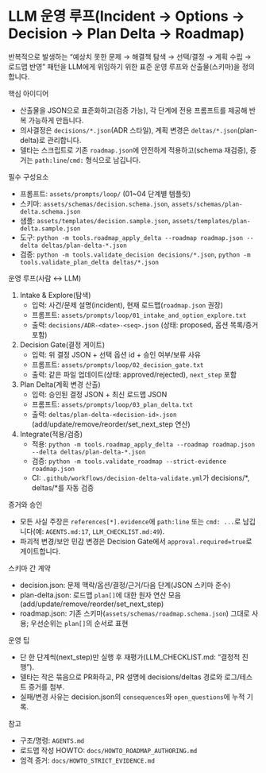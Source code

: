 # LLM 운영 루프(Incident → Options → Decision → Plan Delta → Roadmap)

반복적으로 발생하는 “예상치 못한 문제 → 해결책 탐색 → 선택/결정 → 계획 수립 → 로드맵 반영” 패턴을 LLM에게 위임하기 위한 표준 운영 루프와 산출물(스키마)을 정의합니다.

핵심 아이디어
- 산출물을 JSON으로 표준화하고(검증 가능), 각 단계에 전용 프롬프트를 제공해 반복 가능하게 만듭니다.
- 의사결정은 `decisions/*.json`(ADR 스타일), 계획 변경은 `deltas/*.json`(plan-delta)로 관리합니다.
- 델타는 스크립트로 기존 `roadmap.json`에 안전하게 적용하고(schema 재검증), 증거는 `path:line`/`cmd:` 형식으로 남깁니다.

필수 구성요소
- 프롬프트: `assets/prompts/loop/` (01~04 단계별 템플릿)
- 스키마: `assets/schemas/decision.schema.json`, `assets/schemas/plan-delta.schema.json`
- 샘플: `assets/templates/decision.sample.json`, `assets/templates/plan-delta.sample.json`
- 도구: `python -m tools.roadmap_apply_delta --roadmap roadmap.json --delta deltas/plan-delta-*.json`
- 검증: `python -m tools.validate_decision decisions/*.json`, `python -m tools.validate_plan_delta deltas/*.json`

운영 루프(사람 ↔ LLM)
1) Intake & Explore(탐색)
   - 입력: 사건/문제 설명(incident), 현재 로드맵(`roadmap.json` 권장)
   - 프롬프트: `assets/prompts/loop/01_intake_and_option_explore.txt`
   - 출력: `decisions/ADR-<date>-<seq>.json` (상태: proposed, 옵션 목록/증거 포함)
2) Decision Gate(결정 게이트)
   - 입력: 위 결정 JSON + 선택 옵션 id + 승인 여부/보류 사유
   - 프롬프트: `assets/prompts/loop/02_decision_gate.txt`
   - 출력: 같은 파일 업데이트(상태: approved/rejected), `next_step` 포함
3) Plan Delta(계획 변경 산출)
   - 입력: 승인된 결정 JSON + 최신 로드맵 JSON
   - 프롬프트: `assets/prompts/loop/03_plan_delta.txt`
   - 출력: `deltas/plan-delta-<decision-id>.json` (add/update/remove/reorder/set_next_step 연산)
4) Integrate(적용/검증)
   - 적용: `python -m tools.roadmap_apply_delta --roadmap roadmap.json --delta deltas/plan-delta-*.json`
   - 검증: `python -m tools.validate_roadmap --strict-evidence roadmap.json`
   - CI: `.github/workflows/decision-delta-validate.yml`가 decisions/*, deltas/*를 자동 검증

증거와 승인
- 모든 사실 주장은 `references[*].evidence`에 `path:line` 또는 `cmd: ...`로 남깁니다(예: `AGENTS.md:17`, `LLM_CHECKLIST.md:49`).
- 파괴적 변경/보안 민감 변경은 Decision Gate에서 `approval.required=true`로 게이트합니다.

스키마 간 계약
- decision.json: 문제 맥락/옵션/결정/근거/다음 단계(JSON 스키마 준수)
- plan-delta.json: 로드맵 `plan[]`에 대한 원자 연산 모음(add/update/remove/reorder/set_next_step)
- roadmap.json: 기존 스키마(`assets/schemas/roadmap.schema.json`) 그대로 사용; 우선순위는 `plan[]`의 순서로 표현

운영 팁
- 단 한 단계씩(next_step)만 실행 후 재평가(LLM_CHECKLIST.md: “결정적 진행”).
- 델타는 작은 묶음으로 PR화하고, PR 설명에 decisions/deltas 경로와 로그/테스트 증거를 첨부.
- 실패/변경 사유는 decision.json의 `consequences`와 `open_questions`에 누적 기록.

참고
- 구조/명령: `AGENTS.md`
- 로드맵 작성 HOWTO: `docs/HOWTO_ROADMAP_AUTHORING.md`
- 엄격 증거: `docs/HOWTO_STRICT_EVIDENCE.md`

